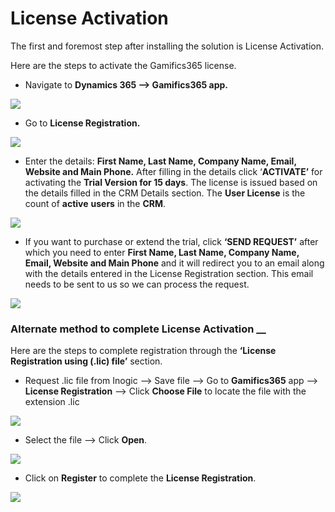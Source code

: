 # License Activation

The first and foremost step after installing the solution is License Activation.

Here are the steps to activate the Gamifics365 license.

* Navigate to **Dynamics 365 --> Gamifics365 app.**

![](<../../.gitbook/assets/Lic Reg\_0.png>)

* Go to **License Registration.**

![](<../../.gitbook/assets/Lic Reg\_1.png>)

* Enter the details: **First Name, Last Name, Company Name, Email, Website and Main Phone.** After filling in the details click ‘**ACTIVATE’** for activating the **Trial Version for 15 days**. The license is issued based on the details filled in the CRM Details section. The **User License** is the count of **active** **users** in the **CRM**. &#x20;

![](<../../.gitbook/assets/Lic Reg\_2.png>)

* If you want to purchase or extend the trial, click **‘SEND REQUEST’** after which you need to enter **First Name, Last Name, Company Name, Email, Website and Main Phone** and it will redirect you to an email along with the details entered in the License Registration section. This email needs to be sent to us so we can process the request.

![](<../../.gitbook/assets/Lic Reg\_3.png>)

### Alternate method to complete License Activation __&#x20;

Here are the steps to complete registration through the **‘License Registration using (.lic) file’** section.

* Request .lic file from Inogic --> Save file --> Go to **Gamifics365** app --> **License Registration** --> Click **Choose File** to locate the file with the extension .lic

![](<../../.gitbook/assets/Lic Reg\_4.png>)

* Select the file --> Click **Open**.

![](<../../.gitbook/assets/Lic Reg\_5.png>)

* Click on **Register** to complete the **License Registration**.

![](<../../.gitbook/assets/Lic Reg\_6.png>)

